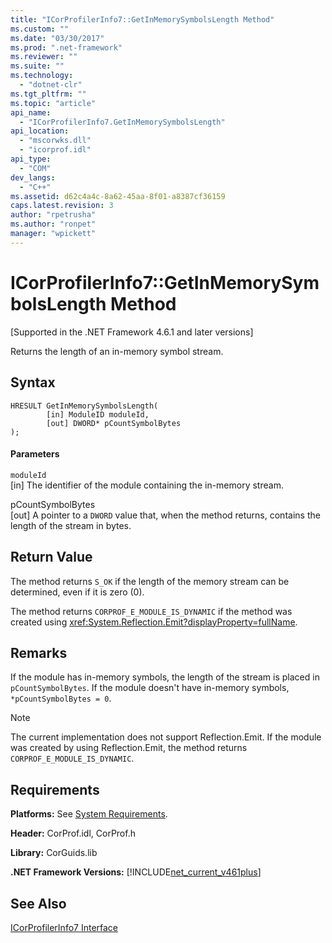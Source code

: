```yaml
---
title: "ICorProfilerInfo7::GetInMemorySymbolsLength Method"
ms.custom: ""
ms.date: "03/30/2017"
ms.prod: ".net-framework"
ms.reviewer: ""
ms.suite: ""
ms.technology: 
  - "dotnet-clr"
ms.tgt_pltfrm: ""
ms.topic: "article"
api_name: 
  - "ICorProfilerInfo7.GetInMemorySymbolsLength"
api_location: 
  - "mscorwks.dll"
  - "icorprof.idl"
api_type: 
  - "COM"
dev_langs: 
  - "C++"
ms.assetid: d62c4a4c-8a62-45aa-8f01-a8387cf36159
caps.latest.revision: 3
author: "rpetrusha"
ms.author: "ronpet"
manager: "wpickett"
---
```

# ICorProfilerInfo7::GetInMemorySymbolsLength Method
[Supported in the .NET Framework 4.6.1 and later versions]  
  
 Returns the length of an in-memory symbol stream.  
  
## Syntax  
  
```  
HRESULT GetInMemorySymbolsLength(  
        [in] ModuleID moduleId,  
        [out] DWORD* pCountSymbolBytes  
);  
```  
  
#### Parameters  
 `moduleId`  
 [in] The identifier of the module containing the in-memory stream.  
  
 pCountSymbolBytes  
 [out] A pointer to a `DWORD` value that, when the method returns, contains the length of the stream in bytes.  
  
## Return Value  
 The method returns `S_OK` if the length of the memory stream can be determined, even if it is zero (0).  
  
 The method returns `CORPROF_E_MODULE_IS_DYNAMIC` if the method was created using <xref:System.Reflection.Emit?displayProperty=fullName>.  
  
## Remarks  
 If the module has in-memory symbols, the length of the stream is placed in `pCountSymbolBytes`. If the module doesn't have in-memory     symbols, `*pCountSymbolBytes = 0`.  
  
> [!NOTE]
>  The current implementation does not support Reflection.Emit. If the module was created by using Reflection.Emit, the method returns `CORPROF_E_MODULE_IS_DYNAMIC`.  
  
## Requirements  
 **Platforms:** See [System Requirements](../../../../docs/framework/get-started/system-requirements.md).  
  
 **Header:** CorProf.idl, CorProf.h  
  
 **Library:** CorGuids.lib  
  
 **.NET Framework Versions:** [!INCLUDE[net_current_v461plus](../../../../includes/net-current-v461plus-md.md)]  
  
## See Also  
 [ICorProfilerInfo7 Interface](../../../../docs/framework/unmanaged-api/profiling/icorprofilerinfo7-interface.md)
